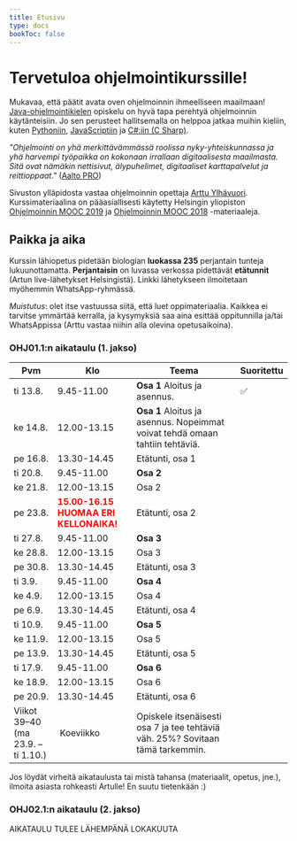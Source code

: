 ```yaml
---
title: Etusivu
type: docs
bookToc: false
---
```


# Tervetuloa ohjelmointikurssille!
Mukavaa, että päätit avata oven ohjelmoinnin ihmeelliseen maailmaan! [Java-ohjelmointikielen](https://fi.wikipedia.org/wiki/Java) opiskelu on hyvä tapa perehtyä ohjelmoinnin käytänteisiin. Jo sen perusteet hallitsemalla on helppoa jatkaa muihin kieliin, kuten [Pythoniin](https://fi.wikipedia.org/wiki/Python_(ohjelmointikieli)), [JavaScriptiin](https://fi.wikipedia.org/wiki/JavaScript) ja [C#:iin (C Sharp)](https://fi.wikipedia.org/wiki/C_sharp). 

*"Ohjelmointi on yhä merkittävämmässä roolissa nyky-yhteiskunnassa ja yhä harvempi työpaikka on kokonaan irrallaan digitaalisesta maailmasta. Sitä ovat nämäkin nettisivut, älypuhelimet, digitaaliset karttapalvelut ja reittioppaat."* ([Aalto PRO](https://www.aaltopro.fi/aalto-leaders-insight/2018/miksi-ohjelmointia-pitaa-opetella-ja-miksi-kannattaa-aloittaa-juuri-pythonista))

Sivuston ylläpidosta vastaa ohjelmoinnin opettaja [Arttu Ylhävuori](https://twitter.com/arttuylh). Kurssimateriaalina on pääasiallisesti käytetty Helsingin yliopiston [Ohjelmoinnin MOOC 2019](https://ohjelmointi-19.mooc.fi/) ja [Ohjelmoinnin MOOC 2018](https://materiaalit.github.io/ohjelmointi-18/) -materiaaleja.

## Paikka ja aika

Kurssin lähiopetus pidetään biologian **luokassa 235** perjantain tunteja lukuunottamatta. **Perjantaisin** on luvassa verkossa pidettävät **etätunnit** (Artun live-lähetykset Helsingistä). Linkki lähetykseen ilmoitetaan myöhemmin WhatsApp-ryhmässä.

*Muistutus*: olet itse vastuussa siitä, että luet oppimateriaalia. Kaikkea ei tarvitse ymmärtää kerralla, ja kysymyksiä saa aina esittää oppitunnilla ja/tai WhatsAppissa (Arttu vastaa niihin alla olevina opetusaikoina).

### OHJ01.1:n aikataulu (1. jakso)

Pvm | Klo | Teema | Suoritettu 
--- | --- | --- | ---
ti 13.8. | 9.45-11.00 | **Osa 1** Aloitus ja asennus. | ✅
ke 14.8. | 12.00-13.15 | **Osa 1** Aloitus ja asennus. Nopeimmat voivat tehdä omaan tahtiin tehtäviä.
pe 16.8. | 13.30-14.45 | Etätunti, osa 1
ti 20.8. | 9.45-11.00 | **Osa 2**
ke 21.8. | 12.00-13.15 | Osa 2
pe 23.8. | <span style="color:red">**15.00-16.15 <br> HUOMAA ERI KELLONAIKA!**</span> | Etätunti, osa 2
ti 27.8. | 9.45-11.00 | **Osa 3**
ke 28.8. | 12.00-13.15 | Osa 3
pe 30.8. | 13.30-14.45 | Etätunti, osa 3
ti 3.9. | 9.45-11.00 | **Osa 4**
ke 4.9. | 12.00-13.15 | Osa 4
pe 6.9. | 13.30-14.45 | Etätunti, osa 4
ti 10.9. | 9.45-11.00 | **Osa 5**
ke 11.9. | 12.00-13.15 | Osa 5
pe 13.9. | 13.30-14.45 | Etätunti, osa 5
ti 17.9. | 9.45-11.00 | **Osa 6**
ke 18.9. | 12.00-13.15 | Osa 6
pe 20.9. | 13.30-14.45 | Etätunti, osa 6
Viikot 39–40 <br> (ma 23.9. – ti 1.10.) | Koeviikko | Opiskele itsenäisesti osa 7 ja tee tehtäviä väh. 25%? Sovitaan tämä tarkemmin.

Jos löydät virheitä aikataulusta tai mistä tahansa (materiaalit, opetus, jne.), ilmoita asiasta rohkeasti Artulle! En suutu tietenkään :)

### OHJ02.1:n aikataulu (2. jakso)
AIKATAULU TULEE LÄHEMPÄNÄ LOKAKUUTA